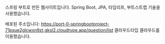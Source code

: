스프링 부트로 만든 웹사이트입니다.
Spring Boot, JPA, 타임리프, 부트스트랩 기술을 사용했습니다.

배포된 주소입니다: https://port-0-springbootproject-71psue2glcwxn9zt.gksl2.cloudtype.app/question/list
클라우드타입 클라우드를 이용했습니다.
